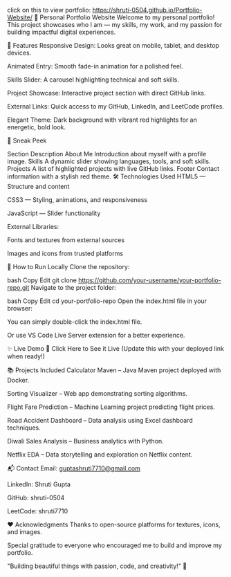 click on this to view portfolio: https://shruti-0504.github.io/Portfolio-Website/
🌟 Personal Portfolio Website
Welcome to my personal portfolio!
This project showcases who I am — my skills, my work, and my passion for building impactful digital experiences.

📌 Features
Responsive Design: Looks great on mobile, tablet, and desktop devices.

Animated Entry: Smooth fade-in animation for a polished feel.

Skills Slider: A carousel highlighting technical and soft skills.

Project Showcase: Interactive project section with direct GitHub links.

External Links: Quick access to my GitHub, LinkedIn, and LeetCode profiles.

Elegant Theme: Dark background with vibrant red highlights for an energetic, bold look.

📸 Sneak Peek

Section	Description
About Me	Introduction about myself with a profile image.
Skills	A dynamic slider showing languages, tools, and soft skills.
Projects	A list of highlighted projects with live GitHub links.
Footer	Contact information with a stylish red theme.
🛠️ Technologies Used
HTML5 — Structure and content

CSS3 — Styling, animations, and responsiveness

JavaScript — Slider functionality

External Libraries:

Fonts and textures from external sources

Images and icons from trusted platforms

🚀 How to Run Locally
Clone the repository:

bash
Copy
Edit
git clone https://github.com/your-username/your-portfolio-repo.git
Navigate to the project folder:

bash
Copy
Edit
cd your-portfolio-repo
Open the index.html file in your browser:

You can simply double-click the index.html file.

Or use VS Code Live Server extension for a better experience.

✨ Live Demo
🔗 Click Here to See it Live (Update this with your deployed link when ready!)

📚 Projects Included
Calculator Maven – Java Maven project deployed with Docker.

Sorting Visualizer – Web app demonstrating sorting algorithms.

Flight Fare Prediction – Machine Learning project predicting flight prices.

Road Accident Dashboard – Data analysis using Excel dashboard techniques.

Diwali Sales Analysis – Business analytics with Python.

Netflix EDA – Data storytelling and exploration on Netflix content.

📬 Contact
Email: guptashruti7710@gmail.com

LinkedIn: Shruti Gupta

GitHub: shruti-0504

LeetCode: shruti7710

❤️ Acknowledgments
Thanks to open-source platforms for textures, icons, and images.

Special gratitude to everyone who encouraged me to build and improve my portfolio.

"Building beautiful things with passion, code, and creativity!" 🚀

